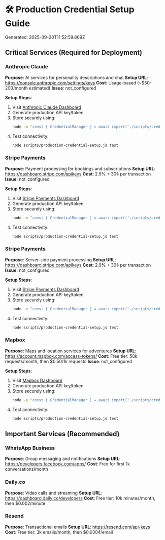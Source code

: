 # 🛠️ Production Credential Setup Guide

Generated: 2025-09-20T11:52:59.869Z

## Critical Services (Required for Deployment)

### Anthropic Claude
**Purpose**: AI services for personality descriptions and chat
**Setup URL**: https://console.anthropic.com/settings/keys
**Cost**: Usage-based (~$50-200/month estimated)
**Issue**: not_configured

**Setup Steps**:
1. Visit [Anthropic Claude Dashboard](https://console.anthropic.com/settings/keys)
2. Generate production API key/token
3. Store securely using:
   ```bash
   node -e "const { CredentialManager } = await import('./scripts/credential-management.js'); await new CredentialManager().storeSecureCredential('anthropic_api_key', 'YOUR_PRODUCTION_KEY');"
   ```
4. Test connectivity:
   ```bash
   node scripts/production-credential-setup.js test
   ```

### Stripe Payments
**Purpose**: Payment processing for bookings and subscriptions
**Setup URL**: https://dashboard.stripe.com/apikeys
**Cost**: 2.9% + 30¢ per transaction
**Issue**: not_configured

**Setup Steps**:
1. Visit [Stripe Payments Dashboard](https://dashboard.stripe.com/apikeys)
2. Generate production API key/token
3. Store securely using:
   ```bash
   node -e "const { CredentialManager } = await import('./scripts/credential-management.js'); await new CredentialManager().storeSecureCredential('stripe_publishable_key', 'YOUR_PRODUCTION_KEY');"
   ```
4. Test connectivity:
   ```bash
   node scripts/production-credential-setup.js test
   ```

### Stripe Payments
**Purpose**: Server-side payment processing
**Setup URL**: https://dashboard.stripe.com/apikeys
**Cost**: 2.9% + 30¢ per transaction
**Issue**: not_configured

**Setup Steps**:
1. Visit [Stripe Payments Dashboard](https://dashboard.stripe.com/apikeys)
2. Generate production API key/token
3. Store securely using:
   ```bash
   node -e "const { CredentialManager } = await import('./scripts/credential-management.js'); await new CredentialManager().storeSecureCredential('stripe_secret_key', 'YOUR_PRODUCTION_KEY');"
   ```
4. Test connectivity:
   ```bash
   node scripts/production-credential-setup.js test
   ```

### Mapbox
**Purpose**: Maps and location services for adventures
**Setup URL**: https://account.mapbox.com/access-tokens/
**Cost**: Free tier: 50k requests/month, then $0.50/1k requests
**Issue**: not_configured

**Setup Steps**:
1. Visit [Mapbox Dashboard](https://account.mapbox.com/access-tokens/)
2. Generate production API key/token
3. Store securely using:
   ```bash
   node -e "const { CredentialManager } = await import('./scripts/credential-management.js'); await new CredentialManager().storeSecureCredential('mapbox_access_token', 'YOUR_PRODUCTION_KEY');"
   ```
4. Test connectivity:
   ```bash
   node scripts/production-credential-setup.js test
   ```

## Important Services (Recommended)

### WhatsApp Business
**Purpose**: Group messaging and notifications
**Setup URL**: https://developers.facebook.com/apps/
**Cost**: Free for first 1k conversations/month

### Daily.co
**Purpose**: Video calls and streaming
**Setup URL**: https://dashboard.daily.co/developers
**Cost**: Free tier: 10k minutes/month, then $0.002/minute

### Resend
**Purpose**: Transactional emails
**Setup URL**: https://resend.com/api-keys
**Cost**: Free tier: 3k emails/month, then $0.0004/email

